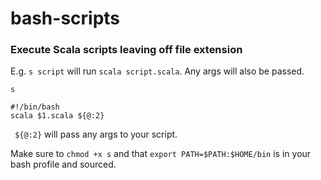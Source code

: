 # bash-scripts

### Execute Scala scripts leaving off file extension

E.g. `s script` will run `scala script.scala`. Any args will also be passed.

`s`
```
#!/bin/bash
scala $1.scala ${@:2}
```

` ${@:2}` will pass any args to your script.

Make sure to `chmod +x s` and that `export PATH=$PATH:$HOME/bin` is in your bash profile and sourced.
